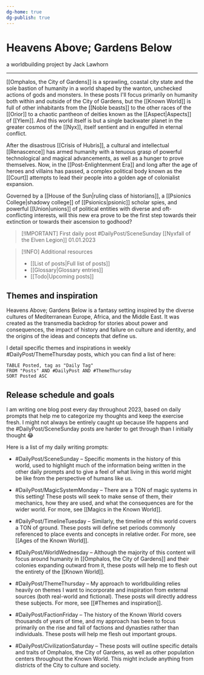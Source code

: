 ```yaml
---
dg-home: true
dg-publish: true
---
```

# Heavens Above; Gardens Below
a worldbuilding project by Jack Lawhorn

---

[[Omphalos, the City of Gardens]] is a sprawling, coastal city state and the sole bastion of humanity in a world shaped by the wanton, unchecked actions of gods and monsters. In these posts I'll focus primarily on humanity both within and outside of the City of Gardens, but the [[Known World]] is full of other inhabitants from the [[Noble beasts]] to the other races of the [[Orior]] to a chaotic pantheon of deities known as the [[Aspect|Aspects]] of [[Ylem]]. And this world itself is but a single backwater planet in the greater cosmos of the [[Nyx]], itself sentient and in engulfed in eternal conflict.

After the disastrous [[Crisis of Hubris]], a cultural and intellectual [[Renascence]] has armed humanity with a tenuous grasp of powerful technological and magical advancements, as well as a hunger to prove themselves. Now, in the [[Post-Enlightenment Era]] and long after the age of heroes and villains has passed, a complex political body known as the [[Court]] attempts to lead their people into a golden age of colonialist expansion.

Governed by a [[House of the Sun|ruling class of historians]], a [[Psionics College|shadowy college]] of [[Psionics|psionic]] scholar spies, and powerful [[Union|unions]] of political entities with diverse and oft-conflicting interests, will this new era prove to be the first step towards their extinction or towards their ascension to godhood?

> [!IMPORTANT] First daily post
> #DailyPost/SceneSunday
> [[Nyxfall of the Elven Legion]]
> 01.01.2023

> [!INFO] Additional resources
> - [[List of posts|Full list of posts]]
> - [[Glossary|Glossary entries]]
> - [[Todo|Upcoming posts]]

## Themes and inspiration

Heavens Above; Gardens Below is a fantasy setting inspired by the diverse cultures of Mediterranean Europe, Africa, and the Middle East. It was created as the transmedia backdrop for stories about power and consequences, the impact of history and failure on culture and identity, and the origins of the ideas and concepts that define us.

I detail specific themes and inspirations in weekly #DailyPost/ThemeThursday posts, which you can find a list of here:
```dataview
TABLE Posted, tag as "Daily Tag"
FROM "Posts" AND #DailyPost AND #ThemeThursday 
SORT Posted ASC
```

## Release schedule and goals

I am writing one blog post every day throughout 2023, based on daily prompts that help me to categorize my thoughts and keep the exercise fresh. I might not always be entirely caught up because life happens and the #DailyPost/SceneSunday posts are harder to get through than I initially thought 😂

Here is a list of my daily writing prompts:

- #DailyPost/SceneSunday – Specific moments in the history of this world, used to highlight much of the information being written in the other daily prompts and to give a feel of what living in this world might be like from the perspective of humans like us.

- #DailyPost/MagicSystemMonday – There are a TON of magic systems in this setting! These posts will seek to make sense of them, their mechanics, how they are used, and what the consequences are for the wider world. For more, see [[Magics in the Known World]].

- #DailyPost/TimelineTuesday – Similarly, the timeline of this world covers a TON of ground. These posts will define set periods commonly referenced to place events and concepts in relative order. For more, see [[Ages of the Known World]].

- #DailyPost/WorldWednesday – Although the majority of this content will focus around humanity in [[Omphalos, the City of Gardens]] and their colonies expanding outward from it, these posts will help me to flesh out the entirety of the [[Known World]].

- #DailyPost/ThemeThursday – My approach to worldbuilding relies heavily on themes I want to incorporate and inspiration from external sources (both real-world and fictional). These posts will directly address these subjects. For more, see [[#Themes and inspiration]].

- #DailyPost/FactionFriday – The history of the Known World covers thousands of years of time, and my approach has been to focus primarily on the rise and fall of factions and dynasties rather than individuals. These posts will help me flesh out important groups.

- #DailyPost/CivilizationSaturday – These posts will outline specific details and traits of Omphalos, the City of Gardens, as well as other population centers throughout the Known World. This might include anything from districts of the City to culture and society.

